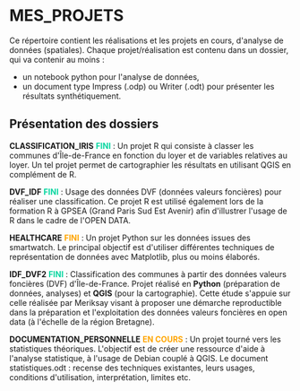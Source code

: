 # MES_PROJETS

Ce répertoire contient les réalisations et les projets en cours, d'analyse de données (spatiales). Chaque projet/réalisation est contenu dans un dossier, qui va contenir au moins :
- un notebook python pour l'analyse de données,
- un document type Impress (.odp) ou Writer (.odt) pour présenter les résultats synthétiquement.

## Présentation des dossiers

**CLASSIFICATION_IRIS** <span style="font-weight:bold; color:#06d6a0">FINI</span> : Un projet R qui consiste à classer les communes d'Île-de-France en fonction du loyer et de variables relatives au loyer. Un tel projet permet de cartographier les résultats en utilisant QGIS en complément de R.

**DVF_IDF** <span style="font-weight:bold; color:#06d6a0">FINI</span> : Usage des données DVF (données valeurs foncières) pour réaliser une classification. Ce projet R est utilisé également lors de la formation R à GPSEA (Grand Paris Sud Est Avenir) afin d'illustrer l'usage de R dans le cadre de l'OPEN DATA.

**HEALTHCARE** <span style="font-weight:bold; color:orange">FINI</span> : Un projet Python sur les données issues des smartwatch. Le principal objectif est d'utiliser différentes techniques de représentation de données avec Matplotlib, plus ou moins élaborés.

**IDF_DVF2** <span style="font-weight:bold; color:#06d6a0">FINI</span> : Classification des communes à partir des données valeurs foncières (DVF) d'Île-de-France. Projet réalisé en **Python** (préparation de données, analyses) et **QGIS** (pour la cartographie). Cette étude s'appuie sur celle réalisée par Meriksay visant à proposer une démarche reproductible dans la préparation et l'exploitation des données valeurs foncières en open data (à l'échelle de la région Bretagne).

**DOCUMENTATION_PERSONNELLE** <span style="font-weight:bold; color:orange">EN COURS</span>  : Un projet tourné vers les statistiques théoriques. L'objectif est de créer une ressource d'aide à l'analyse statistique, à l'usage de Debian couplé à QGIS. Le document statistiques.odt : recense des techniques existantes, leurs usages, conditions d'utilisation, interprétation, limites etc.

